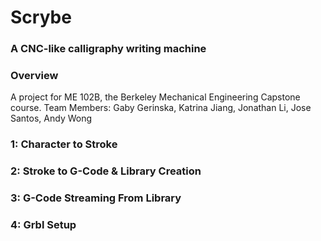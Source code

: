 Scrybe
=====

### A CNC-like calligraphy writing machine

### Overview
A project for ME 102B, the Berkeley Mechanical Engineering Capstone course.
Team Members: Gaby Gerinska, Katrina Jiang, Jonathan Li, Jose Santos, Andy Wong

### 1: Character to Stroke

### 2: Stroke to G-Code & Library Creation

### 3: G-Code Streaming From Library

### 4: Grbl Setup
